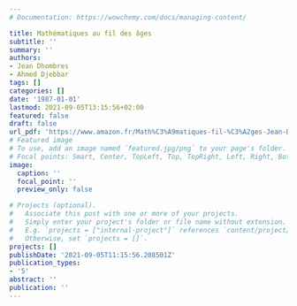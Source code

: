```yaml
---
# Documentation: https://wowchemy.com/docs/managing-content/

title: Mathématiques au fil des âges
subtitle: ''
summary: ''
authors:
- Jean Dhombres
- Ahmed Djebbar
tags: []
categories: []
date: '1987-01-01'
lastmod: 2021-09-05T13:15:56+02:00
featured: false
draft: false
url_pdf: 'https://www.amazon.fr/Math%C3%A9matiques-fil-%C3%A2ges-Jean-Dhombres/dp/2040164480'
# Featured image
# To use, add an image named `featured.jpg/png` to your page's folder.
# Focal points: Smart, Center, TopLeft, Top, TopRight, Left, Right, BottomLeft, Bottom, BottomRight.
image:
  caption: ''
  focal_point: ''
  preview_only: false

# Projects (optional).
#   Associate this post with one or more of your projects.
#   Simply enter your project's folder or file name without extension.
#   E.g. `projects = ["internal-project"]` references `content/project/deep-learning/index.md`.
#   Otherwise, set `projects = []`.
projects: []
publishDate: '2021-09-05T11:15:56.208501Z'
publication_types:
- '5'
abstract: ''
publication: ''
---
```

<style>
   footer p:nth-child(2) {
    font-size: 0.75rem;
    text-align: center;
    display: none;
}
blockquote{
  display: none;
}
 </style>